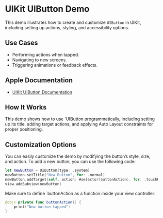 #  UIKit UIButton Demo

This demo illustrates how to create and customize `UIButton` in UIKit, including setting up actions, styling, and accessibility options.

## Use Cases

* Performing actions when tapped.
* Navigating to new screens.
* Triggering animations or feedback effects.

## Apple Documentation

* [UIKit UIButton Documentation](https://developer.apple.com/documentation/uikit/uibutton)

## How It Works

This demo shows how to use `UIButton programmatically, including setting up its title, adding target actions, and applying Auto Layout constraints for proper positioning.

## Customization Options

You can easily customize the demo by modifying the button’s style, size, and action. To add a new button, you can use the following code:

```swift
let newButton = UIButton(type: .system)
newButton.setTitle("New Button", for: .normal)
newButton.addTarget(self, action: #selector(buttonAction), for: .touchUpInside)
view.addSubview(newButton)
```

Make sure to define `buttonAction as a function inside your view controller:

```swift
@objc private func buttonAction() {
    print("New button tapped")
}
```
